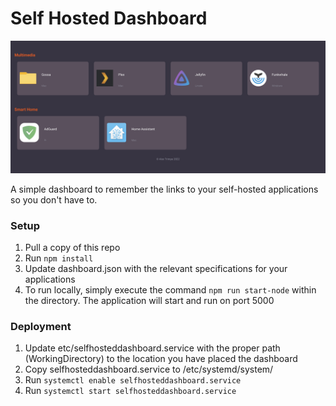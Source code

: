 # Self Hosted Dashboard

![SelfHostedDashboard](./images/Screenshot.png)

A simple dashboard to remember the links to your self-hosted applications so you
don't have to.

### Setup

1. Pull a copy of this repo
1. Run `npm install`
1. Update dashboard.json with the relevant specifications for your applications
1. To run locally, simply execute the command `npm run start-node` within the
   directory. The application will start and run on port 5000

### Deployment

1. Update etc/selfhosteddashboard.service with the proper path (WorkingDirectory)
   to the location you have placed the dashboard
1. Copy selfhosteddashboard.service to /etc/systemd/system/
1. Run `systemctl enable selfhosteddashboard.service`
1. Run `systemctl start selfhosteddashboard.service`
